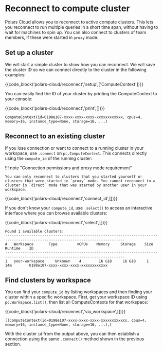 # Reconnect to compute cluster

Polars Cloud allows you to reconnect to active compute clusters. This lets you reconnect to run
multiple queries in a short time span, without having to wait for machines to spin up. You can also
connect to clusters of team members, if these were started in `proxy` mode.

## Set up a cluster

We will start a simple cluster to show how you can reconnect. We will save the cluster ID so we can
connect directly to the cluster in the following examples:

{{code_block('polars-cloud/reconnect','setup',['ComputeContext'])}}

You can easily find the ID of your cluster by printing the ComputeContext to your console:

{{code_block('polars-cloud/reconnect','print',[])}}

```text
ComputeContext(id=0198e107-xxxx-xxxx-xxxx-xxxxxxxxxxxx, cpus=4, memory=16, instance_type=None, storage=16, ...)
```

## Reconnect to an existing cluster

If you lose connection or want to connect to a running cluster in your workspace, use `.connect` on
`pc.ComputeContext`. This connects directly using the `compute_id` of the running cluster:

!!! note "Connection permissions and proxy mode requirement"

    You can only reconnect to clusters that you started yourself or clusters that were started in `proxy` mode. You cannot reconnect to a cluster in `direct` mode that was started by another user in your workspace.

{{code_block('polars-cloud/reconnect','connect_id',[])}}

If you don't know your `compute_id`, use `.select()` to access an interactive interface where you
can browse available clusters:

{{code_block('polars-cloud/reconnect','select',[])}}

```text
Found 1 available clusters:
-----------------------------------------------------------------------------------------------------------------------------
#   Workspace       Type         vCPUs    Memory     Storage    Size       Runtime    ID
-----------------------------------------------------------------------------------------------------------------------------
1   your-workspace     Unknown    4        16 GiB     16 GiB     1          14m        0198e107-xxxx-xxxx-xxxx-xxxxxxxxxxxx
```

## Find clusters by workspace

You can find your `compute_id` by listing workspaces and then finding your cluster within a specific
workspace. First, get your workspace ID using `pc.Workspace.list()`, then list all ComputeContexts
for that workspace:

{{code_block('polars-cloud/reconnect','via_workspace',[])}}

```text
[(ComputeContext(id=0198e107-xxxx-xxxx-xxxx-xxxxxxxxxxxx, cpus=4, memory=16, instance_type=None, storage=16, ...),]
```

With the cluster `id` from the output above, you can then establish a connection using the same
`.connect()` method shown in the previous section.
